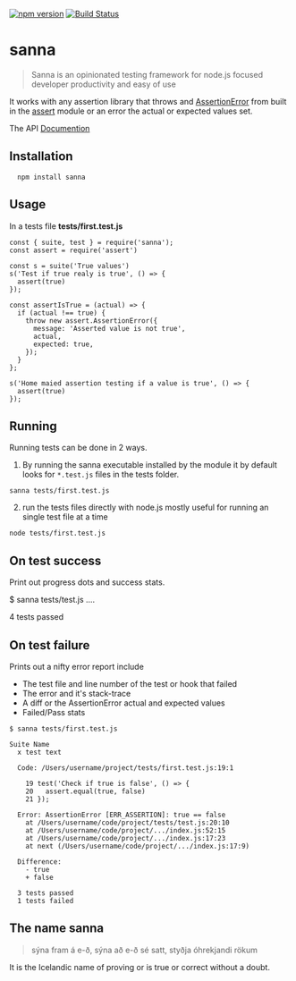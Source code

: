 [![npm version][npm-badge]][npm-link]
[![Build Status][travis-badge]][travis-link]

# sanna

> Sanna is an opinionated testing framework for node.js focused developer
> productivity and easy of use

It works with any assertion library that throws and [AssertionError] from built
in the [assert] module or an error the actual or expected values set.

The API [Documention](./docs/api.md)

## Installation

```shell
  npm install sanna
```

## Usage

In a tests file **tests/first.test.js**

```shell
const { suite, test } = require('sanna');
const assert = require('assert')

const s = suite('True values')
s('Test if true realy is true', () => {
  assert(true)
});

const assertIsTrue = (actual) => {
  if (actual !== true) {
    throw new assert.AssertionError({
      message: 'Asserted value is not true',
      actual,
      expected: true,
    });
  }
};

s('Home maied assertion testing if a value is true', () => {
  assert(true)
});
```

## Running

Running tests can be done in 2 ways.

1. By running the sanna executable installed by the module it by default looks
   for `*.test.js` files in the tests folder.

```shell
sanna tests/first.test.js
```

2. run the tests files directly with node.js mostly useful for running an single
   test file at a time

```shell
node tests/first.test.js
```

## On test success

Print out progress dots and success stats.

$ sanna tests/test.js
....

  4 tests passed


## On test failure

Prints out a nifty error report include
- The test file and line number of the test or hook that failed
- The error and it's stack-trace
- A diff or the AssertionError actual and expected values
- Failed/Pass stats

```shell
$ sanna tests/first.test.js

Suite Name
  x test text

  Code: /Users/username/project/tests/first.test.js:19:1

    19 test('Check if true is false', () => {
    20   assert.equal(true, false)
    21 });

  Error: AssertionError [ERR_ASSERTION]: true == false
    at /Users/username/code/project/tests/test.js:20:10
    at /Users/username/code/project/.../index.js:52:15
    at /Users/username/code/project/.../index.js:17:23
    at next (/Users/username/code/project/.../index.js:17:9)

  Difference:
    - true
    + false

  3 tests passed
  1 tests failed
```

## The name sanna

> sýna fram á e-ð, sýna að e-ð sé satt, styðja óhrekjandi rökum

It is the Icelandic name of proving or is true or correct without a doubt.

[assert]: https://nodejs.org/api/assert.html
[AssertionError]: https://nodejs.org/api/assert.html#assert_new_assert_assertionerror_options

[npm-badge]: https://badge.fury.io/js/sanna.svg
[npm-link]: https://badge.fury.io/js/sanna
[travis-badge]: https://travis-ci.org/agirorn/sanna.svg?branch=master
[travis-link]: https://travis-ci.org/agirorn/sanna
